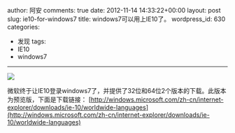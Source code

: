 author: 阿安
comments: true
date: 2012-11-14 14:33:22+00:00
layout: post
slug: ie10-for-windows7
title: windows7可以用上IE10了。
wordpress_id: 630
categories:
- 发现
tags:
- IE10
- windows7
---

[![](/wp-content/uploads/2012/11/ie10.png)](/wp-content/uploads/2012/11/ie10.png)

微软终于让IE10登录windows7了，并提供了32位和64位2个版本的下载。此版本为预览版，下面是下载链接：
[http://windows.microsoft.com/zh-cn/internet-explorer/downloads/ie-10/worldwide-languages](http://windows.microsoft.com/zh-cn/internet-explorer/downloads/ie-10/worldwide-languages)
